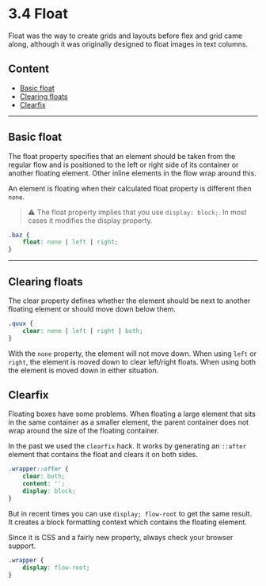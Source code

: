 # 3.4 Float

Float was the way to create grids and layouts before flex and grid came along, although it was originally designed to
float images in text columns.

## Content

- [Basic float](#basics)
- [Clearing floats](#clearing-floats)
- [Clearfix](#clearfix)

---

## Basic float

The float property specifies that an element should be taken from the regular flow and is positioned to the left or right
side of its container or another floating element. Other inline elements in the flow wrap around this.

An element is floating when their calculated float property is different then `none`.

> ⚠️ The float property implies that you use `display: block;`. In most cases it modifies the display property.

```css
.baz {
    float: none | left | right;
}
```

---

## Clearing floats

The clear property defines whether the element should be next to another floating element or should move down below them.

```css
.quux {
    clear: none | left | right | both;
}
```

With the `none` property, the element will not move down. When using `left` or `right`, the element is moved down to
clear left/right floats. When using both the element is moved down in either situation.

## Clearfix

Floating boxes have some problems. When floating a large element that sits in the same container as a smaller element,
the parent container does not wrap around the size of the floating container.

In the past we used the `clearfix` hack. It works by generating an `::after` element that contains the float and clears
it on both sides.

```css
.wrapper::after {
    clear: both;
    content: '';
    display: block;
}
```

But in recent times you can use `display; flow-root` to get the same result. It creates a block formatting context which
contains the floating element.

Since it is CSS and a fairly new property, always check your browser support.

```css
.wrapper {
    display: flow-root;
}
```
